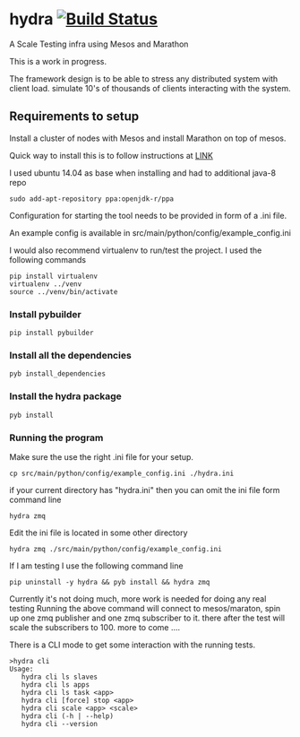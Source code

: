 # hydra [![Build Status](https://travis-ci.org/sushilks/hydra.svg?branch=master)](https://travis-ci.org/sushilks/hydra)
A Scale Testing infra using Mesos and Marathon

This is a work in progress.

The framework design is to be able to stress any distributed system with client load.
simulate 10's of thousands of clients interacting with the system.

## Requirements to setup

Install a cluster of nodes with Mesos and install Marathon on top of mesos.

Quick way to install this is to follow instructions at
[LINK](https://open.mesosphere.com/getting-started/install/)

I used ubuntu 14.04 as base when installing and had to additional java-8 repo

`sudo add-apt-repository ppa:openjdk-r/ppa`


Configuration for starting the tool needs to be provided in form of a .ini file.

An example config is available in src/main/python/config/example_config.ini

I would also recommend virtualenv to run/test the project.
I used the following commands
```
pip install virtualenv
virtualenv ../venv
source ../venv/bin/activate
```

### Install pybuilder
`pip install pybuilder`

### Install all the dependencies
`pyb install_dependencies`

### Install the hydra package
`pyb install`

### Running the program
Make sure the use the right .ini file for your setup.

`cp src/main/python/config/example_config.ini ./hydra.ini`

if your current directory has "hydra.ini" then you can omit the ini file form command line

`hydra zmq`

Edit the ini file is located in some other directory

`hydra zmq ./src/main/python/config/example_config.ini`

If I am testing I use the following command line

`pip uninstall -y hydra && pyb install && hydra zmq`

Currently it's not doing much, more work is needed for doing any real testing
Running the above command will connect to mesos/maraton, spin up one zmq publisher
and one zmq subscriber to it.
there after the test will scale the subscribers to 100.
more to come ....

There is a CLI mode to get some interaction with the running tests.
```
>hydra cli
Usage:
   hydra cli ls slaves
   hydra cli ls apps
   hydra cli ls task <app>
   hydra cli [force] stop <app>
   hydra cli scale <app> <scale>
   hydra cli (-h | --help)
   hydra cli --version
```
